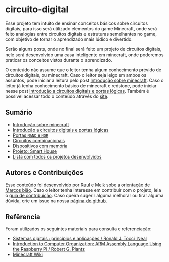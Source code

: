 # circuito-digital

Esse projeto tem intuíto de ensinar conceitos básicos sobre circuitos digitais, para isso será utilizado elementos do game Minecraft, onde será feito analogias entre circuitos digitais e estruturas semelhantes no game, com objetivo de tornar o aprendizado mais lúdico e divertido. 

Serão alguns posts, onde no final será feito um projeto de circuitos digitais, nele será desenvolvido uma casa inteligente em minecraft, onde poderemos praticar os conceitos vistos durante o aprendizado.

O conteúdo não assume que o leitor tenha algum conhecimento prévido de circuitos digitais, ou minecraft. Caso o leitor seja leigo em ambos os assuntos, pode iniciar a leitura pelo post [Introdução sobre minecraft](/posts/Minecraft_e_Circuitos_de_Redstone.md). Caso o leitor já tenha conhecimento básico de minecraft e redstone, pode iniciar nesse post [Introdução a circuitos digitais e portas lógicas](/posts/Introducao-Portas_Logicas.md). Também é possivel acessar todo o conteúdo através do [site](/https://marcosbiao.github.io/circuito-digital/).

## Sumário

- [Introdução sobre minecraft](/posts/Minecraft_e_Circuitos_de_Redstone.md)
- [Introdução a circuitos digitais e portas lógicas](/posts/Introducao-Portas_Logicas.md)
- [Portas `NAND` e `NOR`](/posts/Portas_Logicas-Nand-Nor.md)
- [Circuitos combinacionais](/posts/Circuitos_Combinacionais.md)
- [Dispositivos com memória](/posts/Flip-Flops.md)
- [Projeto: Smart House](/posts/Projeto_em_Minecraft.md)
- [Lista com todos os projetos desenvolvidos](/projetos/README.md)

## Autores e Contribuições

Esse conteúdo foi desenvolvido por [Raul](https://github.com/raulpy271) e [Melk](https://github.com/melkml) sobe a orientação de [Marcos bião](https://github.com/marcosbiao). Caso o leitor tenha interesse em contribuir com o projeto, leia o [guia de contribuição](https://github.com/marcosbiao/circuito-digital/blob/main/CONTRIBUTING.md). Caso queira sugerir alguma melhorar ou tirar alguma dúvida, crie um issue na nossa [página do github](https://github.com/marcosbiao/circuito-digital/issues).

## Refêrencia

Foram utilizados os seguintes materiais para consulta e referenciação:

- [Sistemas digitais : princípios e aplicações / Ronald J. Tocci, Neal](https://www.amazon.com.br/Sistemas-Digitais-Princ%C3%ADpios-Ronald-Tocci/dp/854302501X)
- [Introduction to Computer Organization: ARM Assembly Language Using the Raspberry Pi / Robert G. Plantz](https://bob.cs.sonoma.edu/IntroCompOrg-RPi/frontmatter-1.html)
- [Minecraft Wiki](https://minecraft.fandom.com/wiki/Minecraft_Wiki)

